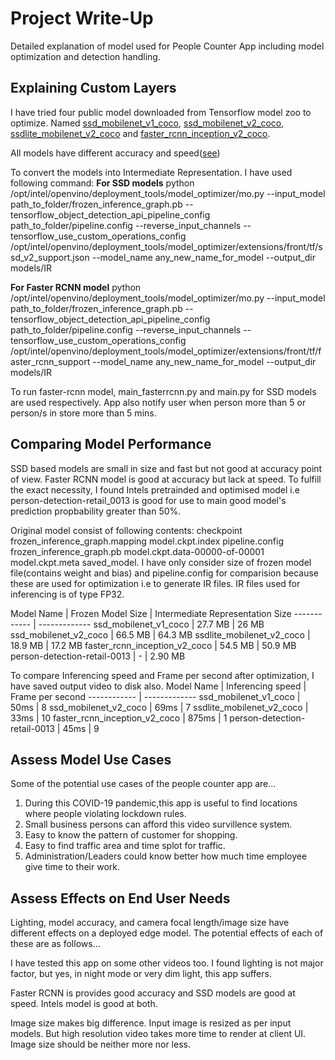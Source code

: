 # Project Write-Up

Detailed explanation of model used for People Counter App including model optimization and detection handling.

## Explaining Custom Layers

I have tried four public model downloaded from Tensorflow model zoo to optimize. Named [ssd_mobilenet_v1_coco](http://download.tensorflow.org/models/object_detection/ssd_mobilenet_v1_coco_2018_01_28.tar.gz), [ssd_mobilenet_v2_coco](http://download.tensorflow.org/models/object_detection/ssd_mobilenet_v2_coco_2018_03_29.tar.gz), [ssdlite_mobilenet_v2_coco](http://download.tensorflow.org/models/object_detection/ssdlite_mobilenet_v2_coco_2018_05_09.tar.gz) and [faster_rcnn_inception_v2_coco](http://download.tensorflow.org/models/object_detection/faster_rcnn_inception_v2_coco_2018_01_28.tar.gz). 

All models have different accuracy and speed([see](https://github.com/tensorflow/models/blob/master/research/object_detection/g3doc/detection_model_zoo.md))

To convert the models into Intermediate Representation. I have used following command:
<strong>For SSD models</strong>
python /opt/intel/openvino/deployment_tools/model_optimizer/mo.py --input_model path_to_folder/frozen_inference_graph.pb --tensorflow_object_detection_api_pipeline_config path_to_folder/pipeline.config --reverse_input_channels --tensorflow_use_custom_operations_config /opt/intel/openvino/deployment_tools/model_optimizer/extensions/front/tf/ssd_v2_support.json --model_name any_new_name_for_model --output_dir models/IR

<strong>For Faster RCNN model</strong>
python /opt/intel/openvino/deployment_tools/model_optimizer/mo.py --input_model path_to_folder/frozen_inference_graph.pb --tensorflow_object_detection_api_pipeline_config path_to_folder/pipeline.config --reverse_input_channels --tensorflow_use_custom_operations_config /opt/intel/openvino/deployment_tools/model_optimizer/extensions/front/tf/faster_rcnn_support --model_name any_new_name_for_model --output_dir models/IR

To run faster-rcnn model, main_fasterrcnn.py and main.py for SSD models are used respectively.
App also notify user when person more than 5 or person/s in store more than 5 mins.

## Comparing Model Performance

SSD based models are small in size and fast but not good at accuracy point of view. Faster RCNN model is good at accuracy but lack at speed. To fulfill the exact necessity, I found Intels pretrainded and optimised model i.e person-detection-retail_0013 is good for use to main good model's prediction propbability greater than 50%.

Original model consist of following contents: checkpoint frozen_inference_graph.mapping model.ckpt.index pipeline.config frozen_inference_graph.pb model.ckpt.data-00000-of-00001 model.ckpt.meta saved_model. I have only consider size of frozen model file(contains weight and bias) and pipeline.config for comparision because these are used for optimization i.e to generate IR files. IR files used for inferencing is of type FP32.

Model Name | Frozen Model Size | Intermediate Representation Size
------------ | -------------
ssd_mobilenet_v1_coco | 27.7 MB | 26 MB
ssd_mobilenet_v2_coco | 66.5 MB | 64.3 MB
ssdlite_mobilenet_v2_coco | 18.9 MB | 17.2 MB
faster_rcnn_inception_v2_coco | 54.5 MB | 50.9 MB
person-detection-retail-0013 | - | 2.90 MB

To compare Inferencing speed and Frame per second after optimization, I have saved output video to disk also.
Model Name | Inferencing speed | Frame per second
------------ | -------------
ssd_mobilenet_v1_coco | 50ms | 8
ssd_mobilenet_v2_coco | 69ms | 7
ssdlite_mobilenet_v2_coco | 33ms | 10
faster_rcnn_inception_v2_coco | 875ms | 1
person-detection-retail-0013 | 45ms | 9

## Assess Model Use Cases

Some of the potential use cases of the people counter app are...

1. During this COVID-19 pandemic,this app is useful to find locations where people violating lockdown rules.
2. Small business persons can afford this video survillence system.
3. Easy to know the pattern of customer for shopping.
4. Easy to find traffic area and time splot for traffic.
5. Administration/Leaders could know better how much time employee give time to their work.

## Assess Effects on End User Needs

Lighting, model accuracy, and camera focal length/image size have different effects on a
deployed edge model. The potential effects of each of these are as follows...

I have tested this app on some other videos too. I found lighting is not major factor, but yes, in night mode or very dim light, this app suffers.

Faster RCNN is provides good accuracy and SSD models are good at speed. Intels model is good at both.

Image size makes big difference. Input image is resized as per input models. But high resolution video takes more time to render at client UI. Image size should be neither more nor less.



